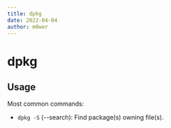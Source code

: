 ```yaml
---
title: dpkg
date: 2022-04-04
author: m0wer
---
```


# dpkg

## Usage

Most common commands:

* `dpkg -S` (--search): Find package(s) owning file(s).

